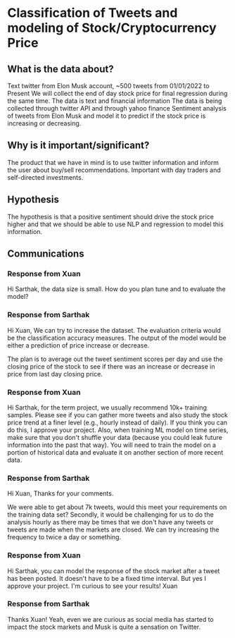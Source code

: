 # Classification of Tweets and modeling of Stock/Cryptocurrency Price
## What is the data about?
Text twitter from Elon Musk account, ~500 tweets from 01/01/2022 to Present
We will collect the end of day stock price for final regression during the same time.
The data is text and financial information
The data is being collected through twitter API and through yahoo finance
Sentiment analysis of tweets from Elon Musk and model it to predict if the stock price is increasing or decreasing.

## Why is it important/significant?
The product that we have in mind is to use twitter information and inform the user about buy/sell recommendations. Important with day traders and self-directed investments.

## Hypothesis
The hypothesis is that a positive sentiment should drive the stock price higher and that we should be able to use NLP and regression to model this information.

## Communications
### Response from Xuan
Hi Sarthak, the data size is small. How do you plan tune and to evaluate the model?

### Response from Sarthak
Hi Xuan,
We can try to increase the dataset.
The evaluation criteria would be the classification accuracy measures. The output of the model would be either a prediction of price increase or decrease.

The plan is to average out the tweet sentiment scores per day and use the closing price of the stock to see if there was an increase or decrease in price from last day closing price.

### Response from Xuan
Hi Sarthak, for the term project, we usually recommend 10k+ training samples.
Please see if you can gather more tweets and also study the stock price trend at a finer level (e.g., hourly instead of daily).
If you think you can do this, I approve your project.
Also, when training ML model on time series, make sure that you don't shuffle your data (because you could leak future information into the past that way). You will need to train the model on a portion of historical data and evaluate it on another section of more recent data.

### Response from Sarthak
Hi Xuan,
Thanks for your comments.

We were able to get about 7k tweets, would this meet your requirements on
the training data set?
Secondly, it would be challenging for us to do the analysis hourly as there
may be times that we don't have any tweets or tweets are made when the
markets are closed. We can try increasing the frequency to twice a day or
something.

### Response from Xuan
Hi Sarthak, you can model the response of the stock market after a tweet has been posted. It doesn't have to be a fixed time interval.
But yes I approve your project. I'm curious to see your results!
Xuan

### Response from Sarthak
Thanks Xuan!
Yeah, even we are curious as social media has started to impact the stock
markets and Musk is quite a sensation on Twitter.